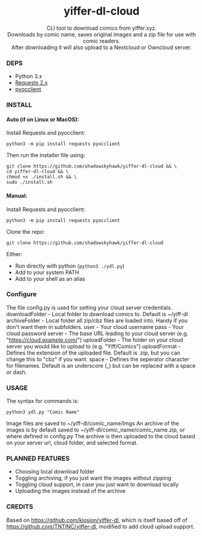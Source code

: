 <div align=center>
  <h1>yiffer-dl-cloud</h1>
  <p>CLI tool to download comics from yiffer.xyz.<br>Downloads by comic name, saves original images and a zip file for use with comic readers.<br> After downloading it will also upload to a Nextcloud or Owncloud server.</p>
</div>
  
### DEPS
- Python 3.x
- [Requests 2.x](https://pypi.org/project/requests/)
- [pyocclient](https://github.com/owncloud/pyocclient)

### INSTALL
#### Auto (if on Linux or MacOS):
Install Requests and pyocclient:
```
python3 -m pip install requests pyocclient
```
Then run the installer file using:
```
git clone https://github.com/shadowskyhawk/yiffer-dl-cloud && \
cd yiffer-dl-cloud && \
chmod +x ./install.sh && \
sudo ./install.sh
```

#### Manual:
Install Requests and pyocclient:
```
python3 -m pip install requests pyocclient
```
Clone the repo:
```
git clone https://github.com/shadowskyhawk/yiffer-dl-cloud
```
Either:
- Run directly with python (`python3 ./ydl.py`)
- Add to your system PATH
- Add to your shell as an alias


### Configure
The file config.py is used for setting your cloud server credentials.
downloadFolder - Local folder to download comics to. Default is ~/yiff-dl
archiveFolder - Local folder all zip/cbz files are loaded into. Handy if you don't want them in subfolders.
user - Your cloud username
pass - Your cloud password
server - The base URL leading to your cloud server (e.g. "https://cloud.example.com/")
uploadFolder - The folder on your cloud server you would like to upload to (e.g. "Yiff/Comics")
uploadFormat - Defines the extension of the uploaded file. Default is .zip, but you can change this to "cbz" if you want.
space - Defines the seperator character for filenames. Default is an underscore (_) but can be replaced with a space or dash.


### USAGE
The syntax for commands is:

```
python3 ydl.py "Comic Name"
```

Image files are saved to ~/yiff-dl/comic_name/Imgs
An archive of the images is by default saved to ~/yiff-dl/comic_name/comic_name.zip, or where defined in config.py
The archive is then uploaded to the cloud based on your server url, cloud folder, and selected format.

### PLANNED FEATURES
- Choosing local download folder
- Toggling archiving, if you just want the images without zipping
- Toggling cloud support, in case you just want to download locally
- Uploading the images instead of the archive

### CREDITS

Based on https://github.com/kiosion/yiffer-dl, which is itself based off of https://github.com/TNTINC/yiffer-dl, modified to add cloud upload support.
